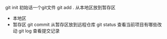 git init  初始话一个git文件
git add . 从本地区放到暂存区
* 本地区
* 暂存区
git commit 从暂存区放到远程仓库
git status 查看当前项目有哪些改动
git log 查看提交记录
